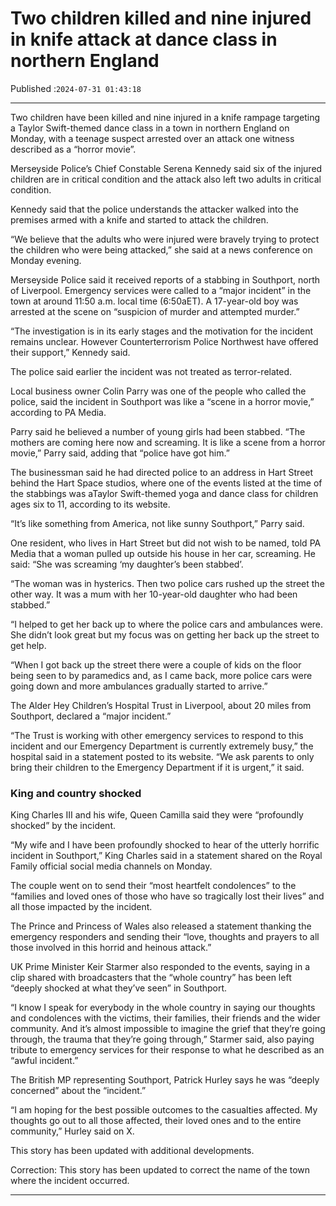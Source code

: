 # Two children killed and nine injured in knife attack at dance class in northern England

Published :`2024-07-31 01:43:18`

---

Two children have been killed and nine injured in a knife rampage targeting a Taylor Swift-themed dance class in a town in northern England on Monday, with a teenage suspect arrested over an attack one witness described as a “horror movie”.

Merseyside Police’s Chief Constable Serena Kennedy said six of the injured children are in critical condition and the attack also left two adults in critical condition.

Kennedy said that the police understands the attacker walked into the premises armed with a knife and started to attack the children.

“We believe that the adults who were injured were bravely trying to protect the children who were being attacked,” she said at a news conference on Monday evening.

Merseyside Police said it received reports of a stabbing in Southport, north of Liverpool. Emergency services were called to a “major incident” in the town at around 11:50 a.m. local time (6:50aET). A 17-year-old boy was arrested at the scene on “suspicion of murder and attempted murder.”

“The investigation is in its early stages and the motivation for the incident remains unclear. However Counterterrorism Police Northwest have offered their support,” Kennedy said.

The police said earlier the incident was not treated as terror-related.

Local business owner Colin Parry was one of the people who called the police, said the incident in Southport was like a “scene in a horror movie,” according to PA Media.

Parry said he believed a number of young girls had been stabbed. “The mothers are coming here now and screaming. It is like a scene from a horror movie,” Parry said, adding that “police have got him.”

The businessman said he had directed police to an address in Hart Street behind the Hart Space studios, where one of the events listed at the time of the stabbings was aTaylor Swift-themed yoga and dance class for children ages six to 11, according to its website.

“It’s like something from America, not like sunny Southport,” Parry said.

One resident, who lives in Hart Street but did not wish to be named, told PA Media that a woman pulled up outside his house in her car, screaming. He said: “She was screaming ‘my daughter’s been stabbed’.

“The woman was in hysterics. Then two police cars rushed up the street the other way. It was a mum with her 10-year-old daughter who had been stabbed.”

“I helped to get her back up to where the police cars and ambulances were. She didn’t look great but my focus was on getting her back up the street to  get help.

“When I got back up the street there were a couple of kids on the floor being seen to by paramedics and, as I came back, more police cars were going down and more ambulances gradually started to arrive.”

The Alder Hey Children’s Hospital Trust in Liverpool, about 20 miles from Southport, declared a “major incident.”

“The Trust is working with other emergency services to respond to this incident and our Emergency Department is currently extremely busy,” the hospital said in a statement posted to its website. “We ask parents to only bring their children to the Emergency Department if it is urgent,” it said.

### King and country shocked

King Charles III and his wife, Queen Camilla said they were “profoundly shocked” by the incident.

“My wife and I have been profoundly shocked to hear of the utterly horrific incident in Southport,” King Charles said in a statement shared on the Royal Family official social media channels on Monday.

The couple went on to send their “most heartfelt condolences” to the “families and loved ones of those who have so tragically lost their lives” and all those impacted by the incident.

The Prince and Princess of Wales also released a statement thanking the emergency responders and sending their “love, thoughts and prayers to all those involved in this horrid and heinous attack.”

UK Prime Minister Keir Starmer also responded to the events, saying in a clip shared with broadcasters that the “whole country” has been left “deeply shocked at what they’ve seen” in Southport.

“I know I speak for everybody in the whole country in saying our thoughts and condolences with the victims, their families, their friends and the wider community. And it’s almost impossible to imagine the grief that they’re going through, the trauma that they’re going through,” Starmer said, also paying tribute to emergency services for their response to what he described as an “awful incident.”

The British MP representing Southport, Patrick Hurley says he was “deeply concerned” about the “incident.”

“I am hoping for the best possible outcomes to the casualties affected. My thoughts go out to all those affected, their loved ones and to the entire community,” Hurley said on X.

This story has been updated with additional developments.

Correction: This story has been updated to correct the name of the town where the incident occurred.

---

